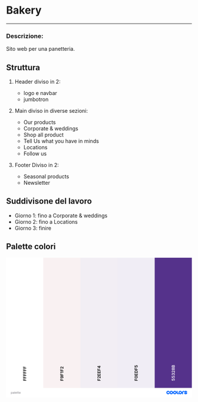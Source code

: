 # Bakery
***
### Descrizione:
Sito web per una panetteria.

## Struttura
1. Header diviso in 2: 
   - logo e navbar
   - jumbotron 
2. Main diviso in diverse sezioni:
    - Our products
    - Corporate & weddings
    - Shop all product
    - Tell Us what you have in minds
    - Locations
    - Follow us

3. Footer Diviso in 2: 
   - Seasonal products
   - Newsletter

## Suddivisone del lavoro
- Giorno  1: fino a Corporate & weddings
- Giorno 2: fino a Locations
- Giorno 3: finire

## Palette colori
<img src="./src/assets/img/palette.png">